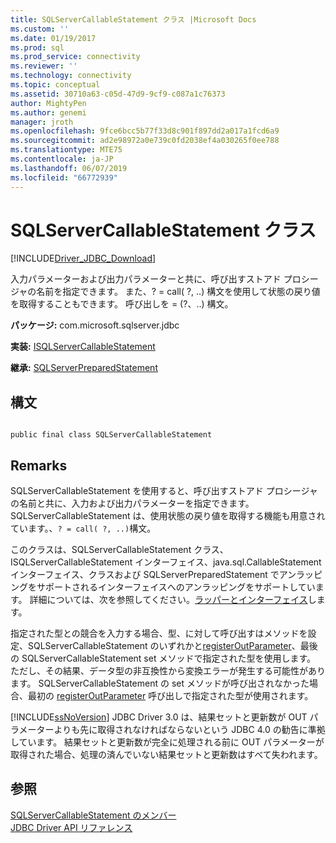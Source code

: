```yaml
---
title: SQLServerCallableStatement クラス |Microsoft Docs
ms.custom: ''
ms.date: 01/19/2017
ms.prod: sql
ms.prod_service: connectivity
ms.reviewer: ''
ms.technology: connectivity
ms.topic: conceptual
ms.assetid: 30710a63-c05d-47d9-9cf9-c087a1c76373
author: MightyPen
ms.author: genemi
manager: jroth
ms.openlocfilehash: 9fce6bcc5b77f33d8c901f897dd2a017a1fcd6a9
ms.sourcegitcommit: ad2e98972a0e739c0fd2038ef4a030265f0ee788
ms.translationtype: MTE75
ms.contentlocale: ja-JP
ms.lasthandoff: 06/07/2019
ms.locfileid: "66772939"
---
```

# <a name="sqlservercallablestatement-class"></a>SQLServerCallableStatement クラス
[!INCLUDE[Driver_JDBC_Download](../../../includes/driver_jdbc_download.md)]

  入力パラメーターおよび出力パラメーターと共に、呼び出すストアド プロシージャの名前を指定できます。 また、? = call( ?, ..) 構文を使用して状態の戻り値を取得することもできます。 呼び出しを = (?、..) 構文。  
  
 **パッケージ:** com.microsoft.sqlserver.jdbc  
  
 **実装:** [ISQLServerCallableStatement](../../../connect/jdbc/reference/sqlservercallablestatement-class.md)  
  
 **継承:** [SQLServerPreparedStatement](../../../connect/jdbc/reference/sqlserverpreparedstatement-class.md)  
  
## <a name="syntax"></a>構文  
  
```  
  
public final class SQLServerCallableStatement  
```  
  
## <a name="remarks"></a>Remarks  
 SQLServerCallableStatement を使用すると、呼び出すストアド プロシージャの名前と共に、入力および出力パラメーターを指定できます。 SQLServerCallableStatement は、使用状態の戻り値を取得する機能も用意されています。、`? = call( ?, ..)`構文。  
  
 このクラスは、SQLServerCallableStatement クラス、ISQLServerCallableStatement インターフェイス、java.sql.CallableStatement インターフェイス、クラスおよび SQLServerPreparedStatement でアンラッピングをサポートされるインターフェイスへのアンラッピングをサポートしています。 詳細については、次を参照してください。[ラッパーとインターフェイス](../../../connect/jdbc/wrappers-and-interfaces.md)します。  
  
 指定された型との競合を入力する場合、型、に対して呼び出すはメソッドを設定、SQLServerCallableStatement のいずれかと[registerOutParameter](../../../connect/jdbc/reference/registeroutparameter-method-sqlservercallablestatement.md)、最後の SQLServerCallableStatement set メソッドで指定された型を使用します。 ただし、その結果、データ型の非互換性から変換エラーが発生する可能性があります。 SQLServerCallableStatement の set メソッドが呼び出されなかった場合、最初の [registerOutParameter](../../../connect/jdbc/reference/registeroutparameter-method-sqlservercallablestatement.md) 呼び出しで指定された型が使用されます。  
  
 [!INCLUDE[ssNoVersion](../../../includes/ssnoversion-md.md)] JDBC Driver 3.0 は、結果セットと更新数が OUT パラメーターよりも先に取得されなければならないという JDBC 4.0 の勧告に準拠しています。 結果セットと更新数が完全に処理される前に OUT パラメーターが取得された場合、処理の済んでいない結果セットと更新数はすべて失われます。  
  
## <a name="see-also"></a>参照  
 [SQLServerCallableStatement のメンバー](../../../connect/jdbc/reference/sqlservercallablestatement-members.md)   
 [JDBC Driver API リファレンス](../../../connect/jdbc/reference/jdbc-driver-api-reference.md)  
  
  
